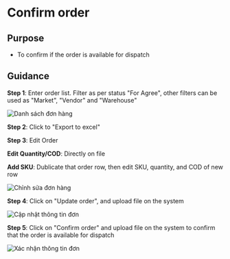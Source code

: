 # Confirm order
## Purpose
- To confirm if the order is available for dispatch

## Guidance 
**Step 1**: Enter order list. Filter as per status "For Agree", other filters can be used as "Market", "Vendor" and "Warehouse"

![Danh sách đơn hàng](https://user-images.githubusercontent.com/24457565/134949639-ddc6d79c-9a7f-49c0-a43c-5cc00179f933.png)



**Step 2**: Click to "Export to excel"


**Step 3**: Edit Order

**Edit Quantity/COD**: Directly on file

**Add SKU**: Dublicate that order row, then edit SKU, quantity, and COD of new row

![Chỉnh sửa đơn hàng](https://user-images.githubusercontent.com/24457565/134950335-ab5eb4c6-ac77-4405-a4c6-e4717a8a961e.png)


**Step 4**: Click on "Update order", and upload file on the system

![Cập nhật thông tin đơn](https://user-images.githubusercontent.com/24457565/134950663-75a6a44a-a63d-431d-bfc2-1a7984ebba90.png)

**Step 5**: Click on "Confirm order" and upload file on the system to confirm that the order is available for dispatch

![Xác nhận thông tin đơn](https://user-images.githubusercontent.com/24457565/134950984-9e264766-5469-4ae2-8bbd-120a1dc8cce2.png)
